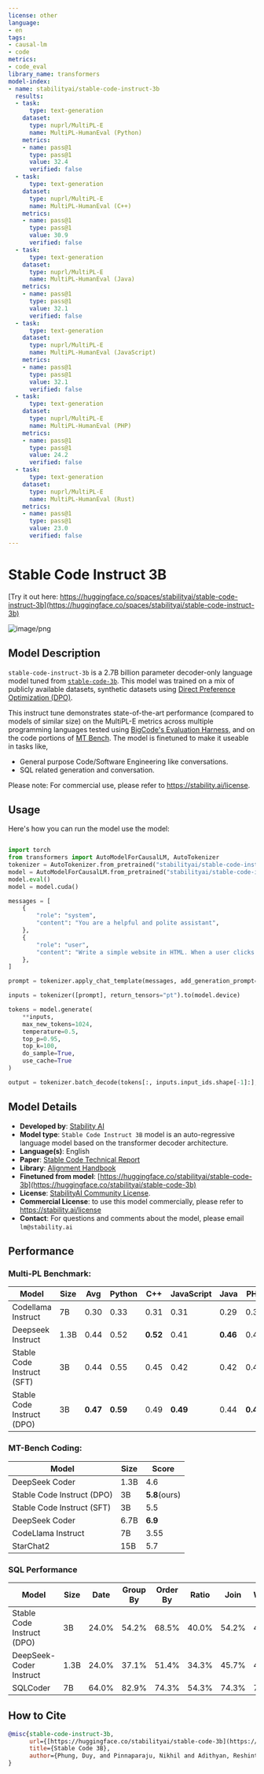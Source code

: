 ```yaml
---
license: other
language:
- en
tags:
- causal-lm
- code
metrics:
- code_eval
library_name: transformers
model-index:
- name: stabilityai/stable-code-instruct-3b
  results:
  - task:
      type: text-generation
    dataset:
      type: nuprl/MultiPL-E
      name: MultiPL-HumanEval (Python)
    metrics:
    - name: pass@1
      type: pass@1
      value: 32.4
      verified: false
  - task:
      type: text-generation
    dataset:
      type: nuprl/MultiPL-E
      name: MultiPL-HumanEval (C++)
    metrics:
    - name: pass@1
      type: pass@1
      value: 30.9
      verified: false
  - task:
      type: text-generation
    dataset:
      type: nuprl/MultiPL-E
      name: MultiPL-HumanEval (Java)
    metrics:
    - name: pass@1
      type: pass@1
      value: 32.1
      verified: false
  - task:
      type: text-generation
    dataset:
      type: nuprl/MultiPL-E
      name: MultiPL-HumanEval (JavaScript)
    metrics:
    - name: pass@1
      type: pass@1
      value: 32.1
      verified: false
  - task:
      type: text-generation
    dataset:
      type: nuprl/MultiPL-E
      name: MultiPL-HumanEval (PHP)
    metrics:
    - name: pass@1
      type: pass@1
      value: 24.2
      verified: false
  - task:
      type: text-generation
    dataset:
      type: nuprl/MultiPL-E
      name: MultiPL-HumanEval (Rust)
    metrics:
    - name: pass@1
      type: pass@1
      value: 23.0
      verified: false
---
```

# **Stable Code Instruct 3B**

[Try it out here: https://huggingface.co/spaces/stabilityai/stable-code-instruct-3b](https://huggingface.co/spaces/stabilityai/stable-code-instruct-3b)

![image/png](https://cdn-uploads.huggingface.co/production/uploads/63466107f7bd6326925fc770/O7ZkLgqoJprQEWAttX7Hj.png)

## Model Description

`stable-code-instruct-3b` is a 2.7B billion parameter decoder-only language model tuned from [`stable-code-3b`](https://huggingface.co/stabilityai/stable-code-3b/). This model was trained on a mix of publicly available datasets, synthetic datasets using [Direct Preference Optimization (DPO)](https://arxiv.org/abs/2305.18290). 

This instruct tune demonstrates state-of-the-art performance (compared to models of similar size) on the MultiPL-E metrics across multiple programming languages tested using [BigCode's Evaluation Harness](https://github.com/bigcode-project/bigcode-evaluation-harness/tree/main), and on the code portions of
[MT Bench](https://klu.ai/glossary/mt-bench-eval).
The model is finetuned to make it useable in tasks like,
  - General purpose Code/Software Engineering like conversations.
  - SQL related generation and conversation.

Please note: For commercial use, please refer to https://stability.ai/license.

## Usage
Here's how you can run the model use the model:

```python

import torch
from transformers import AutoModelForCausalLM, AutoTokenizer
tokenizer = AutoTokenizer.from_pretrained("stabilityai/stable-code-instruct-3b", trust_remote_code=True)
model = AutoModelForCausalLM.from_pretrained("stabilityai/stable-code-instruct-3b", torch_dtype=torch.bfloat16, trust_remote_code=True)
model.eval()
model = model.cuda()

messages = [
    {
        "role": "system",
        "content": "You are a helpful and polite assistant",
    },
    {
        "role": "user",
        "content": "Write a simple website in HTML. When a user clicks the button, it shows a random joke from a list of 4 jokes."
    },
]

prompt = tokenizer.apply_chat_template(messages, add_generation_prompt=True, tokenize=False)

inputs = tokenizer([prompt], return_tensors="pt").to(model.device)

tokens = model.generate(
    **inputs,
    max_new_tokens=1024,
    temperature=0.5,
    top_p=0.95,
    top_k=100,
    do_sample=True,
    use_cache=True
)

output = tokenizer.batch_decode(tokens[:, inputs.input_ids.shape[-1]:], skip_special_tokens=False)[0]
```

## Model Details

* **Developed by**: [Stability AI](https://stability.ai/)
* **Model type**: `Stable Code Instruct 3B` model is an auto-regressive language model based on the transformer decoder architecture.
* **Language(s)**: English
* **Paper**: [Stable Code Technical Report](https://drive.google.com/file/d/16-DGsR5-qwoPztZ6HcM7KSRUxIXrjlSm/view)
* **Library**: [Alignment Handbook](https://github.com/huggingface/alignment-handbook.git)
* **Finetuned from model**: [https://huggingface.co/stabilityai/stable-code-3b](https://huggingface.co/stabilityai/stable-code-3b)
* **License**: [StabilityAI Community License](https://huggingface.co/stabilityai/stable-code-instruct-3b/blob/main/LICENSE.md).
* **Commercial License**: to use this model commercially, please refer to https://stability.ai/license
* **Contact**: For questions and comments about the model, please email `lm@stability.ai`


## Performance
### Multi-PL Benchmark:
| Model                        | Size | Avg  | Python | C++  | JavaScript | Java | PHP  | Rust |
|------------------------------|------|------|--------|------|------------|------|------|------|
| Codellama Instruct           | 7B   | 0.30 | 0.33   | 0.31 | 0.31       | 0.29 | 0.31 | 0.25 |
| Deepseek Instruct            | 1.3B | 0.44 | 0.52   | **0.52** | 0.41       | **0.46** | 0.45 | 0.28 |
| Stable Code Instruct (SFT)   | 3B   | 0.44 | 0.55   | 0.45 | 0.42       | 0.42 | 0.44 | 0.32 |
| Stable Code Instruct (DPO)   | 3B   | **0.47** | **0.59**   | 0.49 | **0.49**       | 0.44 | **0.45** | **0.37** |

### MT-Bench Coding:
| Model                       | Size | Score |
|-----------------------------|------|-----------------|
| DeepSeek Coder              | 1.3B | 4.6             |
| Stable Code Instruct (DPO)  | 3B   | **5.8**(ours)             |
| Stable Code Instruct (SFT)  | 3B   | 5.5             |
| DeepSeek Coder              | 6.7B | **6.9**             |
| CodeLlama Instruct          | 7B   | 3.55            |
| StarChat2                   | 15B  | 5.7             |

### SQL Performance
| Model                       | Size | Date  | Group By | Order By | Ratio | Join  | Where |
|-----------------------------|------|-------|----------|----------|-------|-------|-------|
| Stable Code Instruct (DPO)  | 3B   | 24.0% | 54.2%    | 68.5%    | 40.0% | 54.2% | 42.8% |
| DeepSeek-Coder Instruct     | 1.3B | 24.0% | 37.1%    | 51.4%    | 34.3% | 45.7% | 45.7% |
| SQLCoder                    | 7B   | 64.0% | 82.9%    | 74.3%    | 54.3% | 74.3% | 74.3% |




## How to Cite
```bibtex
@misc{stable-code-instruct-3b,
      url={[https://huggingface.co/stabilityai/stable-code-3b](https://huggingface.co/stabilityai/stable-code-instruct-3b)},
      title={Stable Code 3B},
      author={Phung, Duy, and Pinnaparaju, Nikhil and Adithyan, Reshinth and Zhuravinskyi, Maksym and Tow, Jonathan and Cooper, Nathan}
}
```